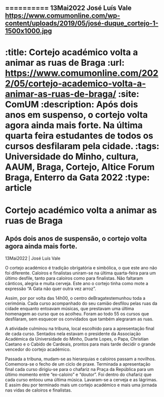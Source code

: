 
==========
13Mai2022
José Luís Vale
https://www.comumonline.com/wp-content/uploads/2019/05/josé-duque_cortejo-1-1500x1000.jpg
---
:title: Cortejo académico volta a animar as ruas de Braga
:url: https://www.comumonline.com/2022/05/cortejo-academico-volta-a-animar-as-ruas-de-braga/
:site: ComUM
:description: Após dois anos em suspenso, o cortejo volta agora ainda mais forte. Na última quarta feira estudantes de todos os cursos desfilaram pela cidade.
:tags: Universidade do Minho, cultura, AAUM, Braga, Cortejo, Altice Forum Braga, Enterro da Gata 2022
:type: article
==========


# **Cortejo académico volta a animar as ruas de Braga**

## Após dois anos de suspensão, o cortejo volta agora ainda mais forte.

13Mai2022 | José Luís Vale

O cortejo académico é tradição obrigatória e simbólica, o que este ano não foi diferente. Caloiros e finalistas uniram-se na última quarta-feira para um último desfile, tanto para caloiros como para finalistas. Não faltaram cânticos, alegria e muita cerveja. Este ano o cortejo tinha como mote a expressão “A Gata não quer outra vez arroz”.

Assim, por por volta das 14h00, o centro deBragatestemunhou toda a cerimónia. Cada curso acompanhado do seu camião desfilou pelas ruas da cidade enquanto entoavam músicas, que prestavam uma última homenagem ao curso que os acolheu. Foram ao todo 55 os cursos que desfilaram, sem esquecer os convidados que também alegraram as ruas.

A atividade culminou na tribuna, local escolhido para a apresentação final de cada curso. Sentados nela estavam o presidente da Associação Académica da Universidade do Minho, Duarte Lopes, o Papa, Christian Caetano e o Cabido de Cardeais, prontos para mais tarde decidir o grande vencedor do cortejo académico.

Passada a tribuna, mudam-se as hierarquias e caloiros passam a novilhos. Comemora-se o fecho de um ciclo de praxe. Terminada a apresentação final cada curso dirigiu-se para o chafariz na Praça da República para um último momento entre “ex-caloiro” e “doutor”. Foi dentro do chafariz que cada curso entoou uma última música. Lavaram-se a cerveja e as lágrimas. E assim deu por terminado mais um cortejo académico e mais uma jornada nas vidas de caloiros e finalistas.

